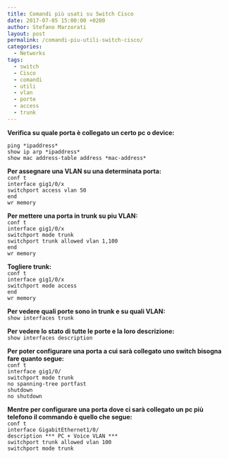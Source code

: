 ```yaml
---
title: Comandi più usati su Switch Cisco
date: 2017-07-05 15:00:00 +0200
author: Stefano Marzorati
layout: post
permalink: /comandi-piu-utili-switch-cisco/
categories:
  - Networks
tags:
  - switch
  - Cisco
  - comandi
  - utili
  - vlan
  - porte
  - access
  - trunk
---
```

**Verifica su quale porta è collegato un certo pc o device:**   

```
ping *ipaddress*
show ip arp *ipaddress*
show mac address-table address *mac-address*
```

**Per assegnare una VLAN su una determinata porta:**   
<code>conf t</code>   
<code>interface gig1/0/x</code>   
<code>switchport access vlan 50</code>   
<code>end</code>   
<code>wr memory</code>   


**Per mettere una porta in trunk su piu VLAN:**   
<code>conf t</code>   
<code>interface gig1/0/x</code>   
<code>switchport mode trunk</code>   
<code>switchport trunk allowed vlan 1,100</code>   
<code>end</code>   
<code>wr memory</code>   


**Togliere trunk:**  
<code>conf t</code>    
<code>interface gig1/0/x</code>   
<code>switchport mode access</code>   
<code>end</code>   
<code>wr memory</code>   


**Per vedere quali porte sono in trunk e su quali VLAN:**   
<code>show interfaces trunk</code>   


**Per vedere lo stato di tutte le porte e la loro descrizione:**   
<code>show interfaces description</code>   


**Per poter configurare una porta a cui sarà collegato uno switch bisogna fare quanto segue:**   
<code>conf t</code>   
<code>interface gig1/0/<numero porta></code>   
<code>switchport mode trunk</code>   
<code>no spanning-tree portfast</code>   
<code>shutdown</code>   
<code>no shutdown</code>   


**Mentre per configurare una porta dove ci sarà collegato un pc più telefono il commando è quello che segue:**   
<code>conf t</code>   
<code>interface GigabitEthernet1/0/<numero porta></code>   
<code>description *** PC + Voice VLAN ***</code>   
<code>switchport trunk allowed vlan 100</code>   
<code>switchport mode trunk</code>   
